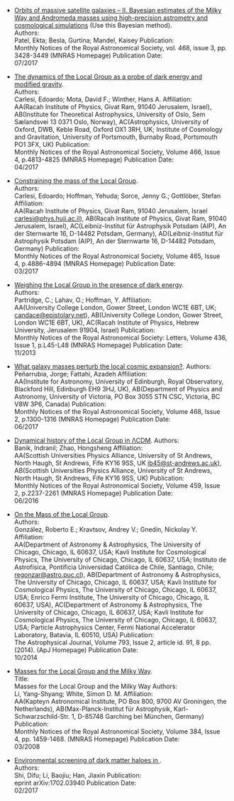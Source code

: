 * [Orbits of massive satellite galaxies – II. Bayesian estimates of the Milky Way and Andromeda masses using high-precision astrometry and 
cosmological simulations](http://adsabs.harvard.edu/abs/2017MNRAS.468.3428P) (Use this Bayesian method).  
Authors:	
Patel, Ekta; Besla, Gurtina; Mandel, Kaisey
Publication:	
Monthly Notices of the Royal Astronomical Society, vol. 468, issue 3, pp. 3428-3449 (MNRAS Homepage)
Publication Date:	
07/2017

* [The dynamics of the Local Group as a probe of dark energy and modified gravity](http://adsabs.harvard.edu/abs/2017MNRAS.466.4813C).  
Authors:	
Carlesi, Edoardo; Mota, David F.; Winther, Hans A.
Affiliation:	
AA(Racah Institute of Physics, Givat Ram, 91040 Jerusalem, Israel), AB(Institute for Theoretical Astrophysics, University of Oslo, Sem Sælandsvei 13 0371 Oslo, Norway), AC(Astrophysics, University of Oxford, DWB, Keble Road, Oxford OX1 3RH, UK; Institute of Cosmology and Gravitation, University of Portsmouth, Burnaby Road, Portsmouth PO1 3FX, UK)
Publication:	
Monthly Notices of the Royal Astronomical Society, Volume 466, Issue 4, p.4813-4825 (MNRAS Homepage)
Publication Date:	
04/2017

* [Constraining the mass of the Local Group](http://adsabs.harvard.edu/abs/2017MNRAS.465.4886C).  
Authors:	
Carlesi, Edoardo; Hoffman, Yehuda; Sorce, Jenny G.; Gottlöber, Stefan
Affiliation:	
AA(Racah Institute of Physics, Givat Ram, 91040 Jerusalem, Israel carlesi@phys.huji.ac.il), AB(Racah Institute of Physics, Givat Ram, 91040 Jerusalem, Israel), AC(Leibniz-Institut für Astrophysik Potsdam (AIP), An der Sternwarte 16, D-14482 Potsdam, Germany), AD(Leibniz-Institut für Astrophysik Potsdam (AIP), An der Sternwarte 16, D-14482 Potsdam, Germany)
Publication:	
Monthly Notices of the Royal Astronomical Society, Volume 465, Issue 4, p.4886-4894 (MNRAS Homepage)
Publication Date:	
03/2017

* [Weighing the Local Group in the presence of dark energy](http://adsabs.harvard.edu/doi/10.1093/mnrasl/slt109).  
Authors:	
Partridge, C.; Lahav, O.; Hoffman, Y.
Affiliation:	
AA(University College London, Gower Street, London WC1E 6BT, UK; candace@epistolary.net), AB(University College London, Gower Street, London WC1E 6BT, UK), AC(Racah Institute of Physics, Hebrew University, Jerusalem 91904, Israel)
Publication:	
Monthly Notices of the Royal Astronomical Society: Letters, Volume 436, Issue 1, p.L45-L48 (MNRAS Homepage)
Publication Date:	
11/2013

* [What galaxy masses perturb the local cosmic expansion?](http://adsabs.harvard.edu/abs/2017MNRAS.468.1300P).
Authors:	
Peñarrubia, Jorge; Fattahi, Azadeh
Affiliation:	
AA(Institute for Astronomy, University of Edinburgh, Royal Observatory, Blackford Hill, Edinburgh EH9 3HJ, UK), AB(Department of Physics and Astronomy, University of Victoria, PO Box 3055 STN CSC, Victoria, BC V8W 3P6, Canada)
Publication:	
Monthly Notices of the Royal Astronomical Society, Volume 468, Issue 2, p.1300-1316 (MNRAS Homepage)
Publication Date:	
06/2017

* [Dynamical history of the Local Group in ΛCDM](http://adsabs.harvard.edu/abs/2016MNRAS.459.2237B).
Authors:	
Banik, Indranil; Zhao, Hongsheng
Affiliation:	
AA(Scottish Universities Physics Alliance, University of St Andrews, North Haugh, St Andrews, Fife KY16 9SS, UK ib45@st-andrews.ac.uk), AB(Scottish Universities Physics Alliance, University of St Andrews, North Haugh, St Andrews, Fife KY16 9SS, UK)
Publication:	
Monthly Notices of the Royal Astronomical Society, Volume 459, Issue 2, p.2237-2261 (MNRAS Homepage)
Publication Date:	
06/2016

* [On the Mass of the Local Group](http://adsabs.harvard.edu/abs/2014ApJ...793...91G).  
Authors:	
González, Roberto E.; Kravtsov, Andrey V.; Gnedin, Nickolay Y.
Affiliation:	
AA(Department of Astronomy & Astrophysics, The University of Chicago, Chicago, IL 60637, USA; Kavli Institute for Cosmological Physics, The University of Chicago, Chicago, IL 60637, USA; Instituto de Astrofísica, Pontificia Universidad Católica de Chile, Santiago, Chile; regonzar@astro.puc.cl), AB(Department of Astronomy & Astrophysics, The University of Chicago, Chicago, IL 60637, USA; Kavli Institute for Cosmological Physics, The University of Chicago, Chicago, IL 60637, USA; Enrico Fermi Institute, The University of Chicago, Chicago, IL 60637, USA), AC(Department of Astronomy & Astrophysics, The University of Chicago, Chicago, IL 60637, USA; Kavli Institute for Cosmological Physics, The University of Chicago, Chicago, IL 60637, USA; Particle Astrophysics Center, Fermi National Accelerator Laboratory, Batavia, IL 60510, USA)
Publication:	
The Astrophysical Journal, Volume 793, Issue 2, article id. 91, 8 pp. (2014). (ApJ Homepage)
Publication Date:	
10/2014

* [Masses for the Local Group and the Milky Way](http://adsabs.harvard.edu/doi/10.1111/j.1365-2966.2007.12748.x).  
Title:	
Masses for the Local Group and the Milky Way
Authors:	
Li, Yang-Shyang; White, Simon D. M.
Affiliation:	
AA(Kapteyn Astronomical Institute, PO Box 800, 9700 AV Groningen, the Netherlands), AB(Max-Planck-Institut für Astrophysik, Karl-Schwarzschild-Str. 1, D-85748 Garching bei München, Germany)
Publication:	
Monthly Notices of the Royal Astronomical Society, Volume 384, Issue 4, pp. 1459-1468. (MNRAS Homepage)
Publication Date:	
03/2008

* [Environmental screening of dark matter haloes in ](http://adsabs.harvard.edu/abs/2017arXiv170203940S).  
Authors:	
Shi, Difu; Li, Baojiu; Han, Jiaxin
Publication:	
eprint arXiv:1702.03940
Publication Date:	
02/2017



